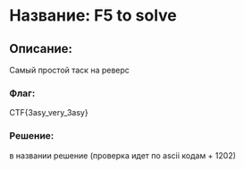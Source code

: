 # Название: F5 to solve
## Описание:
Самый простой таск на реверс
### Флаг:
CTF{3asy_very_3asy}
### Решение:
в названии решение (проверка идет по ascii кодам + 1202)